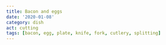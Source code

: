 ```yaml
---
title: Bacon and eggs
date: '2020-01-08'
category: dish
act: cutting
tags: [bacon, egg, plate, knife, fork, cutlery, splitting]
---
```

